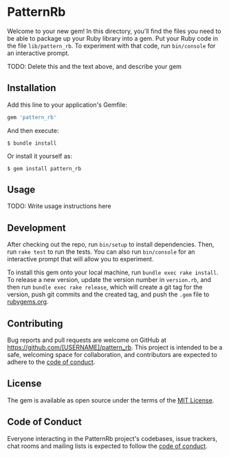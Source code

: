 # PatternRb

Welcome to your new gem! In this directory, you'll find the files you need to be able to package up your Ruby library into a gem. Put your Ruby code in the file `lib/pattern_rb`. To experiment with that code, run `bin/console` for an interactive prompt.

TODO: Delete this and the text above, and describe your gem

## Installation

Add this line to your application's Gemfile:

```ruby
gem 'pattern_rb'
```

And then execute:

    $ bundle install

Or install it yourself as:

    $ gem install pattern_rb

## Usage

TODO: Write usage instructions here

## Development

After checking out the repo, run `bin/setup` to install dependencies. Then, run `rake test` to run the tests. You can also run `bin/console` for an interactive prompt that will allow you to experiment.

To install this gem onto your local machine, run `bundle exec rake install`. To release a new version, update the version number in `version.rb`, and then run `bundle exec rake release`, which will create a git tag for the version, push git commits and the created tag, and push the `.gem` file to [rubygems.org](https://rubygems.org).

## Contributing

Bug reports and pull requests are welcome on GitHub at https://github.com/[USERNAME]/pattern_rb. This project is intended to be a safe, welcoming space for collaboration, and contributors are expected to adhere to the [code of conduct](https://github.com/[USERNAME]/pattern_rb/blob/master/CODE_OF_CONDUCT.md).

## License

The gem is available as open source under the terms of the [MIT License](https://opensource.org/licenses/MIT).

## Code of Conduct

Everyone interacting in the PatternRb project's codebases, issue trackers, chat rooms and mailing lists is expected to follow the [code of conduct](https://github.com/[USERNAME]/pattern_rb/blob/master/CODE_OF_CONDUCT.md).
